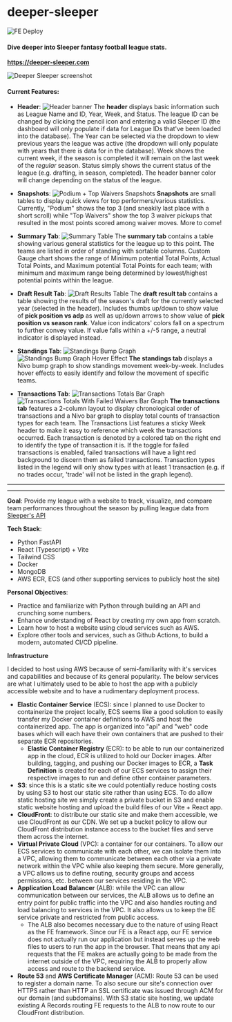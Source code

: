 # deeper-sleeper
![FE Deploy](https://github.com/brsong22/deeper-sleeper/actions/workflows/fe_deploy.yml/badge.svg)
#### Dive deeper into Sleeper fantasy football league stats.
**https://deeper-sleeper.com**

![Deeper Sleeper screenshot](images/deeper_sleeper_landing_page.png)

#### Current Features:
- **Header**:
![Header banner](images/header_screenshot.png)
The **header** displays basic information such as League Name and ID, Year, Week, and Status. The league ID can be changed by clicking the pencil icon and entering a valid Sleeper ID (the dashboard will only populate if data for League IDs that've been loaded into the database). The Year can be selected via the dropdown to view previous years the league was active (the dropdown will only populate with years that there is data for in the database). Week shows the current week, if the season is completed it will remain on the last week of the *regular* season. Status simply shows the current status of the league (e.g. drafting, in season, completed). The header banner color will change depending on the status of the league.
- **Snapshots**:
![Podium + Top Waivers Snapshots](images/snapshots_example.png)
**Snapshots** are small tables to display quick views for top performers/various statistics. Currently, "Podium" shows the top 3 (and sneakily last place with a short scroll) while "Top Waivers" show the top 3 waiver pickups that resulted in the most points scored among waiver moves. More to come!
- **Summary Tab**:
![Summary Table](images/summary_table_tab.png)
The **summary tab** contains a table showing various general statistics for the league up to this point. The teams are listed in order of standing with sortable columns. Custom Gauge chart shows the range of Minimum potential Total Points, Actual Total Points, and Maximum potential Total Points for each team; with minimum and maximum range being determined by lowest/highest potential points within the league.
- **Draft Result Tab**:
![Draft Results Table](images/draft_result_table.png)
The **draft result tab** contains a table showing the results of the season's draft for the currently selected year (selected in the header). Includes thumbs up/down to show value of **pick position vs adp** as well as up/down arrows to show value of **pick position vs season rank**. Value icon indicators' colors fall on a spectrum to further convey value. If value falls within a +/-5 range, a neutral indicator is displayed instead.
- **Standings Tab**:
![Standings Bump Graph](images/standings_bump_graph_example.png)
![Standings Bump Graph Hover Effect](images/standings_bump_graph_hover_example.png)
**The standings tab** displays a Nivo bump graph to show standings movement week-by-week. Includes hover effects to easily identify and follow the movement of specific teams.

- **Transactions Tab**: 
![Transactions Totals Bar Graph](images/transactions_tab.png)
![Transactions Totals With Failed Waivers Bar Graph](images/transactions_with_failed_tab.png)
**The transactions tab** features a 2-column layout to display chronological order of transactions and a Nivo bar graph to display total counts of transaction types for each team. The Transactions List features a sticky Week header to make it easy to reference which week the transactions occurred. Each transaction is denoted by a colored tab on the right end to identify the type of transaction it is. If the toggle for failed transactions is enabled, failed transactions will have a light red background to discern them as failed transactions. Transaction types listed in the legend will only show types with at least 1 transaction (e.g. if no trades occur, 'trade' will not be listed in the graph legend).

---
---

**Goal**: Provide my league with a website to track, visualize, and compare team performances throughout the season by pulling league data from [Sleeper's API](https://docs.sleeper.com/#introduction)

**Tech Stack**:
- Python FastAPI
- React (Typescript) + Vite
- Tailwind CSS
- Docker
- MongoDB
- AWS ECR, ECS (and other supporting services to publicly host the site)

**Personal Objectives**:
- Practice and familiarize with Python through building an API and crunching some numbers.
- Enhance understanding of React by creating my own app from scratch.
- Learn how to host a website using cloud services such as AWS.
- Explore other tools and services, such as Github Actions, to build a modern, automated CI/CD pipeline.

**Infrastructure**

I decided to host using AWS because of semi-familiarity with it's services and capabilities and because of its general popularity. The below services are what I ultimately used to be able to host the app with a publicly accessible website and to have a rudimentary deployment process.
- **Elastic Container Service** (ECS): since I planned to use Docker to containerize the project locally, ECS seems like a good solution to easily transfer my Docker container definitions to AWS and host the containerized app. The app is organized into "api" and "web" code bases which will each have their own containers that are pushed to their separate ECR repositories.
  - **Elastic Container Registry** (ECR): to be able to run our containerized app in the cloud, ECR is utilized to hold our Docker images. After building, tagging, and pushing our Docker images to ECR, a **Task Definition** is created for each of our ECS services to assign their respective images to run and define other container parameters.
- **S3**: since this is a static site we could potentially reduce hosting costs by using S3 to host our static site rather than using ECS. To do allow static hosting site we simply create a private bucket in S3 and enable static website hosting and upload the build files of our Vite + React app.
- **CloudFront**: to distribute our static site and make them accessible, we use CloudFront as our CDN. We set up a bucket policy to allow our CloudFront distribution instance access to the bucket files and serve them across the internet.
- **Virtual Private Cloud** (VPC): a container for our containers. To allow our ECS services to communicate with each other, we can isolate them into a VPC, allowing them to communicate between each other via a private network within the VPC while also keeping them secure. More generally, a VPC allows us to define routing, security groups and access permissions, etc. between our services residing in the VPC.
- **Application Load Balancer** (ALB): while the VPC can allow communication between our services, the ALB allows us to define an entry point for public traffic into the VPC and also handles routing and load balancing to services in the VPC. It also allows us to keep the BE service private and restricted from public access.
  - The ALB also becomes necessary due to the nature of using React as the FE framework. Since our FE is a React app, our FE service does not actually run our application but instead serves up the web files to users to run the app in the browser. That means that any api requests that the FE makes are actually going to be made from the internet outside of the VPC, requiring the ALB to properly allow access and route to the backend service.
- **Route 53** and **AWS Certificate Manager** (ACM): Route 53 can be used to register a domain name. To also secure our site's connection over HTTPS rather than HTTP an SSL certificate was issued through ACM for our domain (and subdomains). With S3 static site hosting, we update existing A Records routing FE requests to the ALB to now route to our CloudFront distribution.